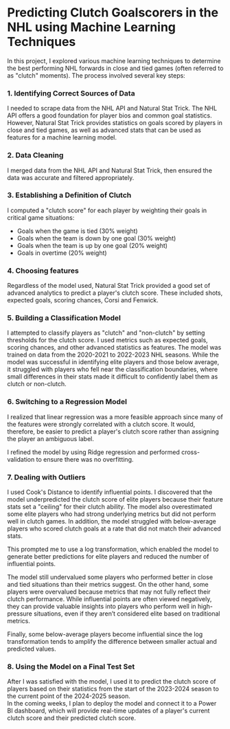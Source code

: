 # Predicting Clutch Goalscorers in the NHL using Machine Learning Techniques

In this project, I explored various machine learning techniques to determine the best performing NHL forwards in close and tied games (often referred to as "clutch" moments). The process involved several key steps:

### 1. Identifying Correct Sources of Data
I needed to scrape data from the NHL API and Natural Stat Trick. The NHL API offers a good foundation for player bios and common goal statistics. However, Natural Stat Trick provides statistics on goals scored by players in close and tied games, as well as advanced stats that can be used as features for a machine learning model.

### 2. Data Cleaning
I merged data from the NHL API and Natural Stat Trick, then ensured the data was accurate and filtered appropriately.

### 3. Establishing a Definition of Clutch
I computed a "clutch score" for each player by weighting their goals in critical game situations:

- Goals when the game is tied (30% weight)
- Goals when the team is down by one goal (30% weight)
- Goals when the team is up by one goal (20% weight)
- Goals in overtime (20% weight)

### 4. Choosing features
Regardless of the model used, Natural Stat Trick provided a good set of advanced analytics to predict a player's clutch score. These included shots, expected goals, scoring chances, Corsi and Fenwick.

### 5. Building a Classification Model
I attempted to classify players as "clutch" and "non-clutch" by setting thresholds for the clutch score. I used metrics such as expected goals, scoring chances, and other advanced statistics as features. The model was trained on data from the 2020-2021 to 2022-2023 NHL seasons. While the model was successful in identifying elite players and those below average, it struggled with players who fell near the classification boundaries, where small differences in their stats made it difficult to confidently label them as clutch or non-clutch.

### 6. Switching to a Regression Model
I realized that linear regression was a more feasible approach since many of the features were strongly correlated with a clutch score. It would, therefore, be easier to predict a player's clutch score rather than assigning the player an ambiguous label.  

I refined the model by using Ridge regression and performed cross-validation to ensure there was no overfitting.

### 7. Dealing with Outliers
I used Cook's Distance to identify influential points. I discovered that the model underpredicted the clutch score of elite players because their feature stats set a "ceiling" for their clutch ability. The model also overestimated some elite players who had strong underlying metrics but did not perform well in clutch games. In addition, the model struggled with below-average players who scored clutch goals at a rate that did not match their advanced stats.  

This prompted me to use a log transformation, which enabled the model to generate better predictions for elite players and reduced the number of influential points. 

The model still undervalued some players who performed better in close and tied situations than their metrics suggest. On the other hand, some players were overvalued because metrics that may not fully reflect their clutch performance.  While influential points are often viewed negatively, they can provide valuable insights into players who perform well in high-pressure situations, even if they aren’t considered elite based on traditional metrics.

Finally, some below-average players become influential since the log transformation tends to amplify the difference between smaller actual and predicted values.

### 8. Using the Model on a Final Test Set
After I was satisfied with the model, I used it to predict the clutch score of players based on their statistics from the start of the 2023-2024 season to the current point of the 2024-2025 season.  
In the coming weeks, I plan to deploy the model and connect it to a Power BI dashboard, which will provide real-time updates of a player's current clutch score and their predicted clutch score.
